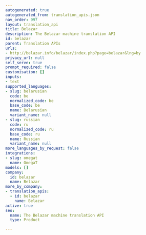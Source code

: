 ```yaml
---
autogenerated: true
autogenerated_from: translation_apis.json
nav_order: 997
layout: translation_api
title: Belazar
description: The Belazar machine translation API
id: belazar
parent: Translation APIs
urls:
- http://belazar.info/belazar/index.php?page=belazar&lng=by
privacy_url: null
self_serve: true
prompt_required: false
customisation: []
inputs:
- text
supported_languages:
- slug: belarusian
  code: be
  normalized_code: be
  base_code: be
  name: Belarusian
  variant_name: null
- slug: russian
  code: ru
  normalized_code: ru
  base_code: ru
  name: Russian
  variant_name: null
more_languages_by_request: false
integrations:
- slug: omegat
  name: OmegaT
models: []
company:
  id: belazar
  name: Belazar
more_by_company:
- translation_apis:
  - id: belazar
    name: Belazar
active: true
seo:
  name: The Belazar machine translation API
  type: Product

---
```


